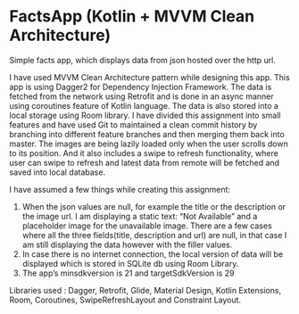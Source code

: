 # FactsApp (Kotlin + MVVM Clean Architecture)
Simple facts app, which displays data from json hosted over the http url.

I have used MVVM Clean Architecture pattern while designing this app. This app is using Dagger2 for Dependency Injection Framework. The data is fetched from the network using Retrofit and is done in an async manner using coroutines feature of Kotlin language. The data is also stored into a local storage using Room library. I have divided this assignment into small features and have used Git to maintained a clean commit history by branching into different feature branches and then merging them back into master. The images are being lazily loaded only when the user scrolls down to its position. And it also includes a swipe to refresh functionality, where user can swipe to refresh and latest data from remote will be fetched and saved into local database.
 
I have assumed a few things while creating this assignment:
1. When the json values are null, for example the title or the description or the image url. I am displaying a static text: “Not Available” and a placeholder image for the unavailable image. There are a few cases where all the three fields(title, description and url) are null, in that case I am still displaying the data however with the filler values.
2. In case there is no internet connection, the local version of data will be displayed which is stored in SQLite db using Room Library.
2. The app’s minsdkversion is 21 and targetSdkVersion is 29
 
Libraries used : Dagger, Retrofit, Glide, Material Design, Kotlin Extensions, Room, Coroutines, SwipeRefreshLayout and  Constraint Layout.
 

